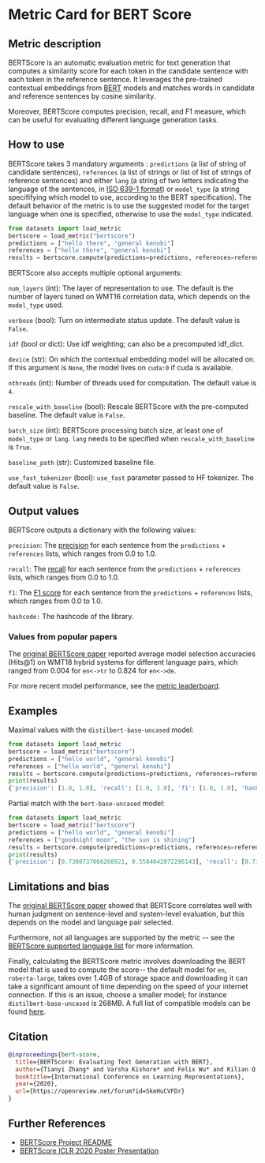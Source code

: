 # Metric Card for BERT Score

## Metric description

BERTScore is an automatic evaluation metric for text generation that computes a similarity score for each token in the candidate sentence with each token in the reference sentence. It leverages the pre-trained contextual embeddings from [BERT](https://huggingface.co/bert-base-uncased) models and matches words in candidate and reference sentences by cosine similarity. 

Moreover, BERTScore computes precision, recall, and F1 measure, which can be useful for evaluating different language generation tasks. 

## How to use 

BERTScore takes 3 mandatory arguments : `predictions` (a list of string of candidate sentences), `references` (a list of strings or list of list of strings of reference sentences) and either `lang` (a string of two letters indicating the language of the sentences, in [ISO 639-1 format](https://en.wikipedia.org/wiki/List_of_ISO_639-1_codes)) or `model_type` (a string specififying which model to use, according to the BERT specification). The default behavior of the metric is to use the suggested model for the target language when one is specified, otherwise to use the `model_type` indicated.

```python
from datasets import load_metric
bertscore = load_metric("bertscore")
predictions = ["hello there", "general kenobi"]
references = ["hello there", "general kenobi"]
results = bertscore.compute(predictions=predictions, references=references, lang="en")
```

BERTScore also accepts multiple optional arguments: 


`num_layers` (int): The layer of representation to use. The default is the number of layers tuned on WMT16 correlation data, which depends on the `model_type` used.

`verbose` (bool): Turn on intermediate status update. The default value is `False`. 

`idf` (bool or dict): Use idf weighting; can also be a precomputed idf_dict. 

`device` (str): On which the contextual embedding model will be allocated on. If this argument is `None`, the model lives on `cuda:0` if cuda is available.

`nthreads` (int): Number of threads used for computation. The default value is `4`. 

`rescale_with_baseline` (bool): Rescale BERTScore with the  pre-computed baseline. The default value is `False`. 

`batch_size` (int): BERTScore processing batch size, at least one of `model_type` or `lang`. `lang` needs to be specified when `rescale_with_baseline` is `True`.

`baseline_path` (str): Customized baseline file.

`use_fast_tokenizer` (bool): `use_fast` parameter passed to HF tokenizer. The default value is `False`. 


## Output values

BERTScore outputs a dictionary with the following values:

`precision`: The [precision](https://huggingface.co/metrics/precision) for each sentence from the `predictions` + `references` lists, which ranges from 0.0 to 1.0. 

`recall`: The [recall](https://huggingface.co/metrics/recall) for each sentence from the `predictions` + `references` lists, which ranges from 0.0 to 1.0.

`f1`: The [F1 score](https://huggingface.co/metrics/f1) for each sentence from the `predictions` + `references` lists, which ranges from 0.0 to 1.0.
 
`hashcode:` The hashcode of the library.


### Values from popular papers
The [original BERTScore paper](https://openreview.net/pdf?id=SkeHuCVFDr) reported average model selection accuracies (Hits@1) on WMT18 hybrid systems for different language pairs, which ranged from 0.004 for `en<->tr` to 0.824 for `en<->de`.

For more recent model performance, see the [metric leaderboard](https://paperswithcode.com/paper/bertscore-evaluating-text-generation-with).

## Examples 

Maximal values with the `distilbert-base-uncased` model:

```python
from datasets import load_metric
bertscore = load_metric("bertscore")
predictions = ["hello world", "general kenobi"]
references = ["hello world", "general kenobi"]
results = bertscore.compute(predictions=predictions, references=references, model_type="distilbert-base-uncased")
print(results)
{'precision': [1.0, 1.0], 'recall': [1.0, 1.0], 'f1': [1.0, 1.0], 'hashcode': 'distilbert-base-uncased_L5_no-idf_version=0.3.10(hug_trans=4.10.3)'}
```

Partial match with the `bert-base-uncased` model:

```python
from datasets import load_metric
bertscore = load_metric("bertscore")
predictions = ["hello world", "general kenobi"]
references = ["goodnight moon", "the sun is shining"]
results = bertscore.compute(predictions=predictions, references=references, model_type="distilbert-base-uncased")
print(results)
{'precision': [0.7380737066268921, 0.5584042072296143], 'recall': [0.7380737066268921, 0.5889028906822205], 'f1': [0.7380737066268921, 0.5732481479644775], 'hashcode': 'bert-base-uncased_L5_no-idf_version=0.3.10(hug_trans=4.10.3)'}
```

## Limitations and bias

The [original BERTScore paper](https://openreview.net/pdf?id=SkeHuCVFDr) showed that BERTScore correlates well with human judgment on sentence-level and system-level evaluation, but this depends on the model and language pair selected.

Furthermore, not all languages are supported by the metric -- see the [BERTScore supported language list](https://github.com/google-research/bert/blob/master/multilingual.md#list-of-languages) for more information.

Finally, calculating the BERTScore metric involves downloading the BERT model that is used to compute the score-- the default model for `en`, `roberta-large`, takes over 1.4GB of storage space and downloading it can take a significant amount of time depending on the speed of your internet connection. If this is an issue, choose a smaller model; for instance `distilbert-base-uncased` is 268MB. A full list of compatible models can be found [here](https://docs.google.com/spreadsheets/d/1RKOVpselB98Nnh_EOC4A2BYn8_201tmPODpNWu4w7xI/edit#gid=0).  


## Citation

```bibtex
@inproceedings{bert-score,
  title={BERTScore: Evaluating Text Generation with BERT},
  author={Tianyi Zhang* and Varsha Kishore* and Felix Wu* and Kilian Q. Weinberger and Yoav Artzi},
  booktitle={International Conference on Learning Representations},
  year={2020},
  url={https://openreview.net/forum?id=SkeHuCVFDr}
}
```
    
## Further References 

- [BERTScore Project README](https://github.com/Tiiiger/bert_score#readme)
- [BERTScore ICLR 2020 Poster Presentation](https://iclr.cc/virtual_2020/poster_SkeHuCVFDr.html)
